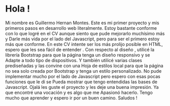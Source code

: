 # Hola ! 
Mi nombre es Guillermo Hernan Montes. 
Este es  mi primer proyecto y mis primeros pasos en desarrollo web literalmente. 
Estoy bastante conforme con lo que logré en el CV aunque siento que pude mejorarlo muchísimo más y 
Darle más vida por el lado del Javascript,  pero para ser el primero estoy más que conforme.
En este CV intente ser los más prolijo posible en HTML, espero que les sea fácil de entender .
Con respecto al diseño , utilicé la librería Bootstrap para que la página tenga un diseño responsivo y se 
Adapte a todo tipo de dispositivos. Y también utilicé varias clases prediseñadas y las convine con una 
Hoja de estilos local para que la página no sea solo creada por Bootstrap y tenga un estilo personalizado.
No pude implementar mucho por el lado de Javascript pero espero con esas pocas funciones que le di se 
Pueda mostrar que tengo entendidas las bases de Javascript. 
Ojalá les guste el proyecto y les deje una buena impresión. Ya que encontré una vocación y es algo que me
Apasionó hacerlo. Tengo mucho que aprender y espero ir por un buen camino. 
Saludos !

